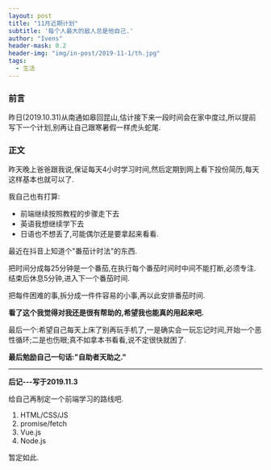 ```yaml
---
layout: post
title: "11月近期计划"
subtitle: '每个人最大的敌人总是他自己.'
author: "Ivens"
header-mask: 0.2
header-img: "img/in-post/2019-11-1/th.jpg"
tags:
  - 生活
---
```


### 前言
昨日(2019.10.31)从南通如皋回昆山,估计接下来一段时间会在家中度过,所以提前写下一个计划,别再让自己跟寒暑假一样虎头蛇尾.

### 正文

昨天晚上爸爸跟我说,保证每天4小时学习时间,然后定期到网上看下投份简历,每天这样基本也就可以了.

我自己也有打算:
- 前端继续按照教程的步骤走下去
- 英语我想继续学下去
- 日语也不想丢了,可能偶尔还是要拿起来看看.

最近在抖音上知道个"番茄计时法"的东西.

把时间分成每25分钟是一个番茄,在执行每个番茄时间时中间不能打断,必须专注.结束后休息5分钟,进入下一个番茄时间.

把每件困难的事,拆分成一件件容易的小事,再以此安排番茄时间.

**看了这个我觉得对我还是很有帮助的,希望我也能真的用起来吧.**

最后一个:希望自己每天上床了别再玩手机了,一是确实会一玩忘记时间,开始一个恶性循环;二是也伤眼;真不如拿本书看看,说不定很快就困了.

**最后勉励自己一句话:"自助者天助之."**

***
**后记---写于2019.11.3**

给自己再制定一个前端学习的路线吧.

1. HTML/CSS/JS
2. promise/fetch
3. Vue.js
4. Node.js

暂定如此.